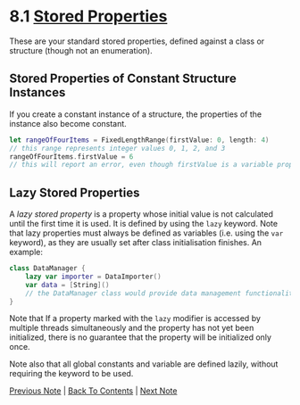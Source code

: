 # 8.1 [Stored Properties](https://developer.apple.com/library/content/documentation/Swift/Conceptual/Swift_Programming_Language/Properties.html#//apple_ref/doc/uid/TP40014097-CH14-ID255)

These are your standard stored properties, defined against a class or structure (though not an enumeration).

## Stored Properties of Constant Structure Instances

If you create a constant instance of a structure, the properties of the instance also become constant.

```Swift
let rangeOfFourItems = FixedLengthRange(firstValue: 0, length: 4)
// this range represents integer values 0, 1, 2, and 3
rangeOfFourItems.firstValue = 6
// this will report an error, even though firstValue is a variable property
```

## Lazy Stored Properties

A *lazy stored property* is a property whose initial value is not calculated until the first time it is used. It is defined by using the `lazy` keyword. Note that lazy properties must always be defined as variables (i.e. using the `var` keyword), as they are usually set after class initialisation finishes. An example:

```Swift
class DataManager {
    lazy var importer = DataImporter()
    var data = [String]()
    // the DataManager class would provide data management functionality here
}
```

Note that If a property marked with the `lazy` modifier is accessed by multiple threads simultaneously and the property has not yet been initialized, there is no guarantee that the property will be initialized only once.

Note also that all global constants and variable are defined lazily, without requiring the keyword to be used.

[Previous Note](../8%20-%20Properties/8.0%20-%20Properties.md) | [Back To Contents](https://github.com/Firanus/swift-language-guide-notes) |  [Next Note](../8%20-%20Properties/8.2%20-%20Property%20Observers.md)